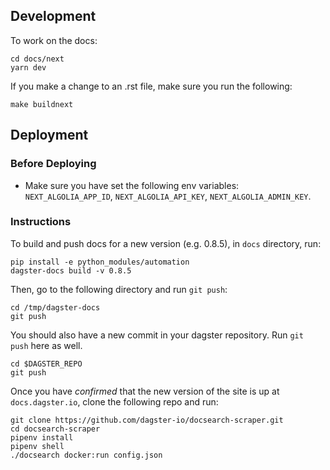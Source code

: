 ## Development

To work on the docs:

```
cd docs/next
yarn dev
```

If you make a change to an .rst file, make sure you run the following:

    make buildnext

## Deployment

### Before Deploying

- Make sure you have set the following env variables: `NEXT_ALGOLIA_APP_ID`, `NEXT_ALGOLIA_API_KEY`, `NEXT_ALGOLIA_ADMIN_KEY`.

### Instructions

To build and push docs for a new version (e.g. 0.8.5), in `docs` directory, run:

```
pip install -e python_modules/automation
dagster-docs build -v 0.8.5
```

Then, go to the following directory and run `git push`:

```
cd /tmp/dagster-docs
git push
```

You should also have a new commit in your dagster repository. Run `git push` here as well. 

```
cd $DAGSTER_REPO
git push
```

Once you have _confirmed_ that the new version of the site is up at `docs.dagster.io`, clone the following repo and run:

```
git clone https://github.com/dagster-io/docsearch-scraper.git
cd docsearch-scraper
pipenv install
pipenv shell
./docsearch docker:run config.json
```
